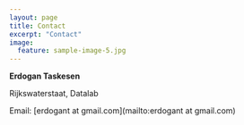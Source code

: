 ```yaml
---
layout: page
title: Contact
excerpt: "Contact"
image:
  feature: sample-image-5.jpg
---
```


**Erdogan Taskesen**

Rijkswaterstaat, Datalab

Email: [erdogant at gmail.com](mailto:erdogant at gmail.com)


<div class="github-card" data-github="erdogant" data-width="400" data-height="150" data-theme="default"></div>
<script src="//cdn.jsdelivr.net/github-cards/latest/widget.js"></script>
